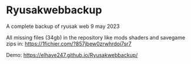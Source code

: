 # Ryusakwebbackup
A complete backup of ryusak web 9 may 2023


All missing files (34gb) in the repository like mods shaders and savegame zips in: https://1fichier.com/?857jbew0zrwhrdoi7sr7


Demo:
https://elhave247.github.io/Ryusakwebbackup/
